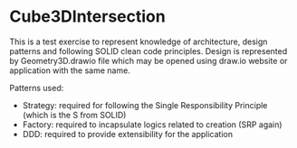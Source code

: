 # Cube3DIntersection

This is a test exercise to represent knowledge of architecture, design patterns and following SOLID clean code principles.
Design is represented by Geometry3D.drawio file which may be opened using draw.io website or application with the same name.

Patterns used:
- Strategy: required for following the Single Responsibility Principle (which is the S from SOLID)
- Factory: required to incapsulate logics related to creation (SRP again)
- DDD: required to provide extensibility for the application